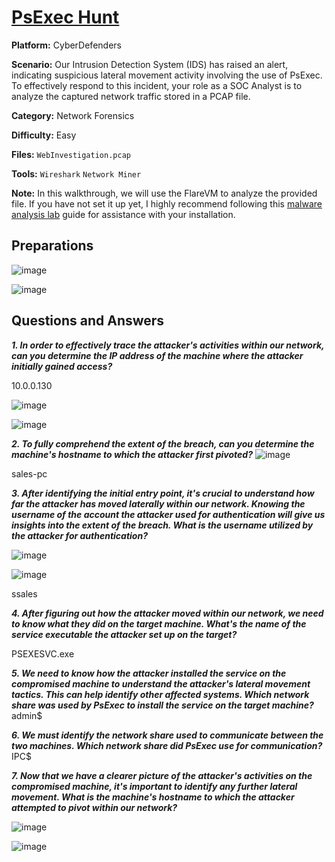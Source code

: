 # <a href="https://cyberdefenders.org/blueteam-ctf-challenges/psexec-hunt/">PsExec Hunt</a>

**Platform:** CyberDefenders

**Scenario:** Our Intrusion Detection System (IDS) has raised an alert, indicating suspicious lateral movement activity involving the use of PsExec. To effectively respond to this incident, your role as a SOC Analyst is to analyze the captured network traffic stored in a PCAP file.

**Category:** Network Forensics

**Difficulty:** Easy

**Files:** `WebInvestigation.pcap`

**Tools:** `Wireshark` `Network Miner`

**Note:** In this walkthrough, we will use the FlareVM to analyze the provided file. If you have not set it up yet, I highly recommend following this [malware analysis lab](https://github.com/mmhgwyjs/malware-analysis-lab/blob/main/README.md) guide for assistance with your installation.

## **Preparations**

![image](https://github.com/user-attachments/assets/352834a7-e182-4286-b803-daac6596980f)

![image](https://github.com/user-attachments/assets/0f7e896c-4f08-413a-9087-fbfd29d74501)

## **Questions and Answers**

***1. In order to effectively trace the attacker's activities within our network, can you determine the IP address of the machine where the attacker initially gained access?***

10.0.0.130

![image](https://github.com/user-attachments/assets/6b0a4634-584c-4f7c-b3c7-35c302e85522)

![image](https://github.com/user-attachments/assets/c8358aec-e02b-4ac2-b04a-8881797982c4)

***2. To fully comprehend the extent of the breach, can you determine the machine's hostname to which the attacker first pivoted?***
![image](https://github.com/user-attachments/assets/23572acf-e9b6-4010-bdae-db3872341324)

sales-pc

***3. After identifying the initial entry point, it's crucial to understand how far the attacker has moved laterally within our network. Knowing the username of the account the attacker used for authentication will give us insights into the extent of the breach. What is the username utilized by the attacker for authentication?***

![image](https://github.com/user-attachments/assets/6139500a-f350-40cd-aff6-049a6e296c7f)

![image](https://github.com/user-attachments/assets/8f9af3fd-907d-4eae-88b7-6cbd3606704a)

ssales

***4. After figuring out how the attacker moved within our network, we need to know what they did on the target machine. What's the name of the service executable the attacker set up on the target?***

PSEXESVC.exe

***5. We need to know how the attacker installed the service on the compromised machine to understand the attacker's lateral movement tactics. This can help identify other affected systems. Which network share was used by PsExec to install the service on the target machine?***
admin$

***6. We must identify the network share used to communicate between the two machines. Which network share did PsExec use for communication?***
IPC$

***7. Now that we have a clearer picture of the attacker's activities on the compromised machine, it's important to identify any further lateral movement. What is the machine's hostname to which the attacker attempted to pivot within our network?***

![image](https://github.com/user-attachments/assets/a8bb8394-0c7b-4b47-be58-e1aa609f14cd)

![image](https://github.com/user-attachments/assets/c175b880-5376-4e5a-a00f-5c334aa92bed)


